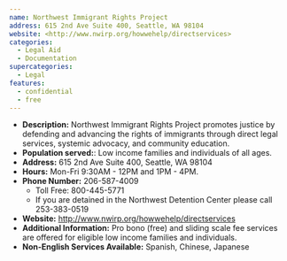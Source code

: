 ```yaml
---
name: Northwest Immigrant Rights Project
address: 615 2nd Ave Suite 400, Seattle, WA 98104
website: <http://www.nwirp.org/howwehelp/directservices>
categories:
  - Legal Aid
  - Documentation
supercategories:
  - Legal
features:
  - confidential
  - free
---
```

- **Description:** Northwest Immigrant Rights Project promotes justice by defending and advancing the rights of immigrants through direct legal services, systemic advocacy, and community education.
- **Population served:**: Low income families and individuals of all ages.
- **Address:** 615 2nd Ave Suite 400, Seattle, WA 98104
- **Hours:** Mon-Fri 9:30AM - 12PM and 1PM - 4PM.
- **Phone Number:** 206-587-4009 
   - Toll Free: 800-445-5771
   - If you are detained in the Northwest Detention Center please call 253-383-0519
- **Website:** <http://www.nwirp.org/howwehelp/directservices>
- **Additional Information:** Pro bono (free) and sliding scale fee services are offered for eligible low income families and individuals.
- **Non-English Services Available:** Spanish, Chinese, Japanese
